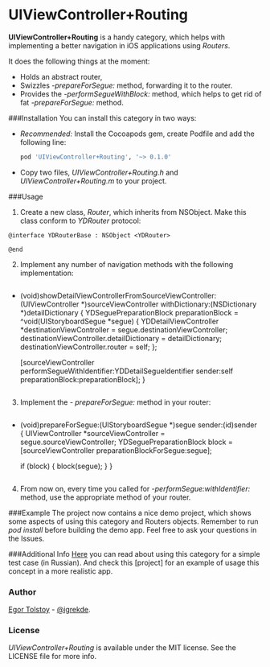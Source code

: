 # UIViewController+Routing

**UIViewController+Routing** is a handy category, which helps with implementing a better navigation in iOS applications using *Routers*.

It does the following things at the moment:
- Holds an abstract router,
- Swizzles *-prepareForSegue:* method, forwarding it to the router.
- Provides the *-performSegueWithBlock:* method, which helps to get rid of fat *-prepareForSegue:* method.

###Installation
You can install this category in two ways:
 - *Recommended:* Install the Cocoapods gem, create Podfile and add the following line:
 
   ```ruby
   pod 'UIViewController+Routing', '~> 0.1.0'
   ```
 - Copy two files, *UIViewController+Routing.h* and *UIViewController+Routing.m* to your project.

###Usage
 1. Create a new class, *Router*, which inherits from NSObject. Make this class conform to *YDRouter* protocol:

 ```objc
 @interface YDRouterBase : NSObject <YDRouter>

 @end
 ```
 2. Implement any number of navigation methods with the following implementation:

    ```objc
- (void)showDetailViewControllerFromSourceViewController:(UIViewController *)sourceViewController withDictionary:(NSDictionary *)detailDictionary {
    YDSeguePreparationBlock preparationBlock =  ^void(UIStoryboardSegue *segue) {
        YDDetailViewController *destinationViewController = segue.destinationViewController;
        destinationViewController.detailDictionary = detailDictionary;
        destinationViewController.router = self;
    };
    
    [sourceViewController performSegueWithIdentifier:YDDetailSegueIdentifier sender:self preparationBlock:preparationBlock];
}
    ```
 3. Implement the *- prepareForSegue:* method in your router:

    ```objc
- (void)prepareForSegue:(UIStoryboardSegue *)segue sender:(id)sender {
    UIViewController *sourceViewController = segue.sourceViewController;
    YDSeguePreparationBlock block = [sourceViewController preparationBlockForSegue:segue];
    
    if (block) {
        block(segue);
    }
}
    ```

 4. From now on, every time you called for *-performSegue:withIdentifier:* method, use the appropriate method of your router.

###Example
The project now contains a nice demo project, which shows some aspects of using this category and Routers objects. Remember to run *pod install* before building the demo app. Feel free to ask your questions in the Issues.

###Additional Info
[Here] you can read about using this category for a simple test case (in Russian). And check this [project] for an example of usage this concept in a more realistic app.

### Author
[Egor Tolstoy] - [@igrekde].

### License
*UIViewController+Routing* is available under the MIT license. See the LICENSE file for more info.

[Here]:http://etolstoy.ru/slim-routers/
[demo project]:https://github.com/igrekde/MultipleStoryboardsSample
[Egor Tolstoy]:http://etolstoy.ru
[@igrekde]:http://twitter.com/igrekde
